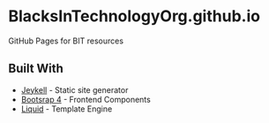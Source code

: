 # BlacksInTechnologyOrg.github.io
GitHub Pages for BIT resources

## Built With

* [Jeykell](https://jekyllrb.com) - Static site generator
* [Bootsrap 4](https://getbootstrap.com/) - Frontend Components
* [Liquid](http://shopify.github.io/liquid/) - Template Engine
